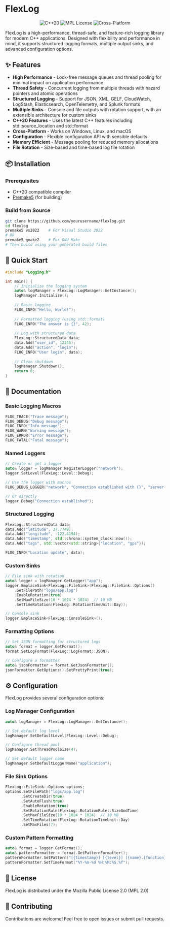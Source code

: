 # FlexLog

<p align="center">
  <img src="https://img.shields.io/badge/language-C%2B%2B20-blue.svg" alt="C++20">
  <img src="https://img.shields.io/badge/license-MPL-green.svg" alt="MPL License">
  <img src="https://img.shields.io/badge/platform-Windows%20%7C%20Linux%20%7C%20macOS-lightgrey.svg" alt="Cross-Platform">
</p>

FlexLog is a high-performance, thread-safe, and feature-rich logging library for modern C++ applications. Designed with flexibility and performance in mind, it supports structured logging formats, multiple output sinks, and advanced configuration options.

## ✨ Features

- **High Performance** - Lock-free message queues and thread pooling for minimal impact on application performance
- **Thread Safety** - Concurrent logging from multiple threads with hazard pointers and atomic operations
- **Structured Logging** - Support for JSON, XML, GELF, CloudWatch, LogStash, Elasticsearch, OpenTelemetry, and Splunk formats
- **Multiple Sinks** - Console and file outputs with rotation support, with an extensible architecture for custom sinks
- **C++20 Features** - Uses the latest C++ features including std::source_location and std::format
- **Cross-Platform** - Works on Windows, Linux, and macOS
- **Configuration** - Flexible configuration API with sensible defaults
- **Memory Efficient** - Message pooling for reduced memory allocations
- **File Rotation** - Size-based and time-based log file rotation

## 📦 Installation

### Prerequisites

- C++20 compatible compiler
- [Premake5](https://premake.github.io/) (for building)

### Build from Source

```bash
git clone https://github.com/yourusername/flexlog.git
cd flexlog
premake5 vs2022    # For Visual Studio 2022
# OR
premake5 gmake2    # For GNU Make
# Then build using your generated build files
```

## 🚀 Quick Start

```cpp
#include "Logging.h"

int main() {
    // Initialize the logging system
    auto& logManager = FlexLog::LogManager::GetInstance();
    logManager.Initialize();
    
    // Basic logging
    FLOG_INFO("Hello, World!");
    
    // Formatted logging (using std::format)
    FLOG_INFO("The answer is {}", 42);
    
    // Log with structured data
    FlexLog::StructuredData data;
    data.Add("user_id", 12345);
    data.Add("action", "login");
    FLOG_INFO("User login", data);
    
    // Clean shutdown
    logManager.Shutdown();
    return 0;
}
```

## 📝 Documentation

### Basic Logging Macros

```cpp
FLOG_TRACE("Trace message");
FLOG_DEBUG("Debug message");
FLOG_INFO("Info message");
FLOG_WARN("Warning message");
FLOG_ERROR("Error message");
FLOG_FATAL("Fatal message");
```

### Named Loggers

```cpp
// Create or get a logger
auto& logger = logManager.RegisterLogger("network");
logger.SetLevel(FlexLog::Level::Debug);

// Use the logger with macros
FLOG_DEBUG_LOGGER("network", "Connection established with {}", "server-01");

// Or directly
logger.Debug("Connection established");
```

### Structured Logging

```cpp
FlexLog::StructuredData data;
data.Add("latitude", 37.7749);
data.Add("longitude", -122.4194);
data.Add("timestamp", std::chrono::system_clock::now());
data.Add("tags", std::vector<std::string>{"location", "gps"});

FLOG_INFO("Location update", data);
```

### Custom Sinks

```cpp
// File sink with rotation
auto& logger = logManager.GetLogger("app");
logger.EmplaceSink<FlexLog::FileSink>(FlexLog::FileSink::Options()
    .SetFilePath("logs/app.log")
    .EnableRotation(true)
    .SetMaxFileSize(10 * 1024 * 1024)  // 10 MB
    .SetTimeRotation(FlexLog::RotationTimeUnit::Day));

// Console sink
logger.EmplaceSink<FlexLog::ConsoleSink>();
```

### Formatting Options

```cpp
// Set JSON formatting for structured logs
auto& format = logger.GetFormat();
format.SetLogFormat(FlexLog::LogFormat::JSON);

// Configure a formatter
auto& jsonFormatter = format.GetJsonFormatter();
jsonFormatter.GetOptions().SetPrettyPrint(true);
```

## ⚙️ Configuration

FlexLog provides several configuration options:

### Log Manager Configuration

```cpp
auto& logManager = FlexLog::LogManager::GetInstance();

// Set default log level
logManager.SetDefaultLevel(FlexLog::Level::Debug);

// Configure thread pool
logManager.SetThreadPoolSize(4);

// Set default logger name
logManager.SetDefaultLoggerName("application");
```

### File Sink Options

```cpp
FlexLog::FileSink::Options options;
options.SetFilePath("logs/app.log")
       .SetCreateDir(true)
       .SetAutoFlush(true)
       .EnableRotation(true)
       .SetRotationRule(FlexLog::RotationRule::SizeAndTime)
       .SetMaxFileSize(10 * 1024 * 1024)  // 10 MB
       .SetTimeRotation(FlexLog::RotationTimeUnit::Day)
       .SetMaxFiles(7);
```

### Custom Pattern Formatting

```cpp
auto& format = logger.GetFormat();
auto& patternFormatter = format.GetPatternFormatter();
patternFormatter.SetPattern("[{timestamp}] [{level}] [{name}.{function}] - {message}");
patternFormatter.SetTimeFormat("%Y-%m-%d %H:%M:%S.%f");
```

## 📄 License

FlexLog is distributed under the Mozilla Public License 2.0 (MPL 2.0)

## 🤝 Contributing

Contributions are welcome! Feel free to open issues or submit pull requests.

